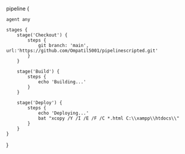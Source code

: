 

  pipeline {

    agent any

    stages {
        stage('Checkout') {
            steps {
                git branch: 'main', url:'https://github.com/Ompatil5001/pipelinescripted.git'
            }
        }

        stage('Build') {
            steps {
                echo 'Building...'
            }
        }

        stage('Deploy') {
            steps {
                echo 'Deploying...'
                bat "xcopy /Y /I /E /F /C *.html C:\\xampp\\htdocs\\"
            }
        }
    }
}
